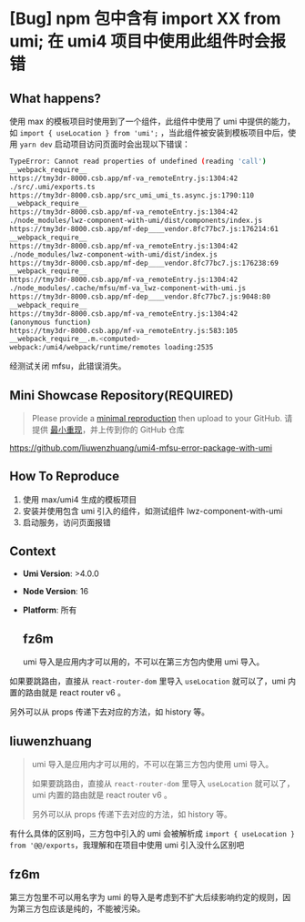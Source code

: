 # [Bug] npm 包中含有 import XX from umi; 在 umi4 项目中使用此组件时会报错

## What happens?

使用 max 的模板项目时使用到了一个组件，此组件中使用了 umi 中提供的能力，如 `import { useLocation } from 'umi';` ，当此组件被安装到模板项目中后，使用 `yarn dev` 启动项目访问页面时会出现以下错误：

```bash
TypeError: Cannot read properties of undefined (reading 'call')
__webpack_require__
https://tmy3dr-8000.csb.app/mf-va_remoteEntry.js:1304:42
./src/.umi/exports.ts
https://tmy3dr-8000.csb.app/src_umi_umi_ts.async.js:1790:110
__webpack_require__
https://tmy3dr-8000.csb.app/mf-va_remoteEntry.js:1304:42
./node_modules/lwz-component-with-umi/dist/components/index.js
https://tmy3dr-8000.csb.app/mf-dep____vendor.8fc77bc7.js:176214:61
__webpack_require__
https://tmy3dr-8000.csb.app/mf-va_remoteEntry.js:1304:42
./node_modules/lwz-component-with-umi/dist/index.js
https://tmy3dr-8000.csb.app/mf-dep____vendor.8fc77bc7.js:176238:69
__webpack_require__
https://tmy3dr-8000.csb.app/mf-va_remoteEntry.js:1304:42
./node_modules/.cache/mfsu/mf-va_lwz-component-with-umi.js
https://tmy3dr-8000.csb.app/mf-dep____vendor.8fc77bc7.js:9048:80
__webpack_require__
https://tmy3dr-8000.csb.app/mf-va_remoteEntry.js:1304:42
(anonymous function)
https://tmy3dr-8000.csb.app/mf-va_remoteEntry.js:583:105
__webpack_require__.m.<computed>
webpack:/umi4/webpack/runtime/remotes loading:2535
```

经测试关闭 mfsu，此错误消失。

## Mini Showcase Repository(REQUIRED)

> Please provide a [minimal reproduction](https://stackoverflow.com/help/minimal-reproducible-example) then upload to your GitHub. 请提供 [最小重现](https://codesandbox.io/p/sandbox/polished-bash-tmy3dr?file=%2Fsrc%2Fpages%2FHome%2Findex.tsx)，并上传到你的 GitHub 仓库

<!-- 为节约大家的时间，无复现步骤的 ISSUE 会被关闭，提供之后再 REOPEN -->

https://github.com/liuwenzhuang/umi4-mfsu-error-package-with-umi

## How To Reproduce

1. 使用 max/umi4 生成的模板项目
2. 安装并使用包含 umi 引入的组件，如测试组件 lwz-component-with-umi
3. 启动服务，访问页面报错

## Context

- **Umi Version**: >4.0.0
- **Node Version**: 16
- **Platform**: 所有

  ## fz6m

  umi 导入是应用内才可以用的，不可以在第三方包内使用 umi 导入。

如果要跳路由，直接从 `react-router-dom` 里导入 `useLocation` 就可以了，umi 内置的路由就是 react router v6 。

另外可以从 props 传递下去对应的方法，如 history 等。

## liuwenzhuang

> umi 导入是应用内才可以用的，不可以在第三方包内使用 umi 导入。
>
> 如果要跳路由，直接从 `react-router-dom` 里导入 `useLocation` 就可以了，umi 内置的路由就是 react router v6 。
>
> 另外可以从 props 传递下去对应的方法，如 history 等。

有什么具体的区别吗，三方包中引入的 umi 会被解析成 `import { useLocation } from '@@/exports`，我理解和在项目中使用 umi 引入没什么区别吧

## fz6m

第三方包里不可以用名字为 umi 的导入是考虑到不扩大后续影响约定的规则，因为第三方包应该是纯的，不能被污染。
